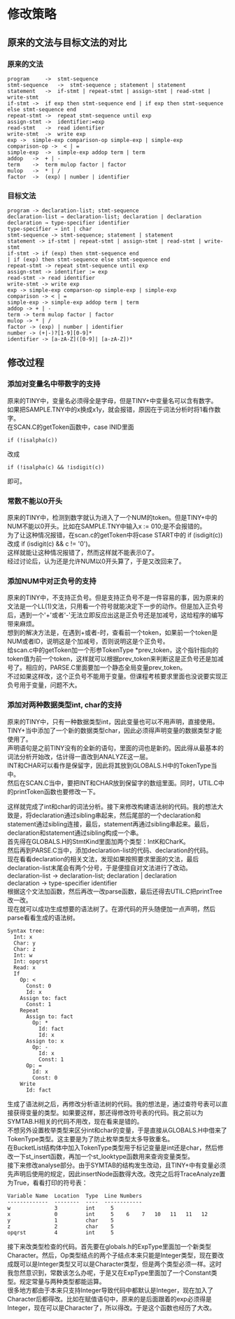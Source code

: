 # 修改策略

## 原来的文法与目标文法的对比

### 原来的文法
```
program		->  stmt-sequence
stmt-sequence	->  stmt-sequence ; statement | statement
statement	->  if-stmt | repeat-stmt | assign-stmt | read-stmt | write-stmt
if-stmt	->  if exp then stmt-sequence end | if exp then stmt-sequence else stmt-sequence end
repeat-stmt	->  repeat stmt-sequence until exp
assign-stmt	->  identifier:=exp
read-stmt	->  read identifier
write-stmt	->  write exp
exp	->  simple-exp comparison-op simple-exp | simple-exp
comparison-op ->  < | =
simple-exp  ->  simple-exp addop term | term
addop	->  + | -
term	->  term mulop factor | factor
mulop	->  * | /
factor	->  (exp) | number | identifier
```
 ### 目标文法
```
program -> declaration-list; stmt-sequence
declaration-list → declaration-list; declaration | declaration
declaration → type-specifier identifier
type-specifier → int | char
stmt-sequence -> stmt-sequence; statement | statement
statement -> if-stmt | repeat-stmt | assign-stmt | read-stmt | write-stmt
if-stmt -> if (exp) then stmt-sequence end
| if (exp) then stmt-sequence else stmt-sequence end
repeat-stmt -> repeat stmt-sequence until exp
assign-stmt -> identifier := exp
read-stmt -> read identifier
write-stmt -> write exp
exp -> simple-exp comparson-op simple-exp | simple-exp
comparison -> < | =
simple-exp -> simple-exp addop term | term
addop -> + | -
term -> term mulop factor | factor
mulop -> * | /
factor -> (exp) | number | identifier
number -> (+|-)?[1-9][0-9]*
identifier -> [a-zA-Z]([0-9]| [a-zA-Z])*
```

## 修改过程

### 添加对变量名中带数字的支持
原来的TINY中，变量名必须得全是字母，但是TINY+中变量名可以含有数字。  
如果把SAMPLE.TNY中的x换成x1y，就会报错，原因在于词法分析时将1看作数字。  
在SCAN.C的getToken函数中，case INID里面  
```
if (!isalpha(c))
```
改成
```
if (!isalpha(c) && !isdigit(c))
```
即可。

### 常数不能以0开头
原来的TINY中，检测到数字就认为进入了一个NUM的token。但是TINY+中的NUM不能以0开头。比如在SAMPLE.TNY中输入x := 010;是不会报错的。  
为了让这种情况报错，在scan.c的getToken中将case START中的 if (isdigit(c)) 改成 if (isdigit(c) && c != '0')。  
这样就能让这种情况报错了，然而这样就不能表示0了。  
经过讨论后，认为还是允许NUM以0开头算了，于是又改回来了。

### 添加NUM中对正负号的支持
原来的TINY中，不支持正负号。但是支持正负号不是一件容易的事，因为原来的文法是一个LL(1)文法，只用看一个符号就能决定下一步的动作。但是加入正负号后，遇到一个'+'或者'-'无法立即反应出这是正负号还是加减号，这给程序的编写带来麻烦。  
想到的解决方法是，在遇到+或者-时，查看前一个token，如果前一个token是NUM或者ID，说明这是个加减号，否则说明这是个正负号。  
给scan.c中的getToken加一个形参TokenType *prev_token，这个指针指向的token值为前一个token，这样就可以根据prev_token来判断这是正负号还是加减号了。相应的，PARSE.C里面要加一个静态全局变量prev_token。  
不过如果这样改，这个正负号不能用于变量。但课程考核要求里面也没说要实现正负号用于变量，问题不大。

### 添加对两种数据类型int, char的支持
原来的TINY中，只有一种数据类型int，因此变量也可以不用声明，直接使用。  
TINY+当中添加了一个新的数据类型char，因此必须得声明变量的数据类型才能使用了。  
声明语句是之前TINY没有的全新的语句，里面的词也是新的。因此得从最基本的词法分析开始改，估计得一直改到ANALYZE这一层。  
INT和CHAR可以看作是保留字，因此将其放到GLOBALS.H中的TokenType当中。  
然后在SCAN.C当中，要把INT和CHAR放到保留字的数组里面。同时，UTIL.C中的printToken函数也要修改一下。  

这样就完成了int和char的词法分析。接下来修改构建语法树的代码。我的想法大致是，将declaration通过sibling串起来，然后尾部的一个declaration和statement通过sibling连接，最后，statement再通过sibling串起来。最后，declaration和statement通过sibling构成一个串。  
首先得在GLOBALS.H的StmtKind里面加两个类型：IntK和CharK。  
然后再到PARSE.C当中，添加declaration-list的代码、declaration的代码。  
现在看看declaration的相关文法，发现如果按照要求里面的文法，最后declaration-list末尾会有两个分号，于是便擅自对文法进行了改动。  
declaration-list → declaration-list; declaration | declaration  
declaration → type-specifier identifier  
根据这个文法加函数，然后再改一改parse函数，最后还得去UTIL.C把printTree改一改。  
现在就可以成功生成想要的语法树了。在源代码的开头随便加一点声明，然后parse看看生成的语法树。
```
Syntax tree:
  Int: x
  Char: y
  Char: z
  Int: w
  Int: opqrst
  Read: x
  If
    Op: <
      Const: 0
      Id: x
    Assign to: fact
      Const: 1
    Repeat
      Assign to: fact
        Op: *
          Id: fact
          Id: x
      Assign to: x
        Op: -
          Id: x
          Const: 1
      Op: =
        Id: x
        Const: 0
    Write
      Id: fact
```

生成了语法树之后，再修改分析语法树的代码。我的想法是，通过查符号表可以直接获得变量的类型。如果要这样，那还得修改符号表的代码。我之前以为SYMTAB.H相关的代码不用改，现在看来是错的。  
不想另外设置枚举类型来区分int和char的变量，于是直接从GLOBALS.H中借来了TokenType类型。这主要是为了防止枚举类型太多导致重名。  
在BucketList结构体中加入TokenType类型用于标记变量是int还是char，然后修改一下st_insert函数，再加一个st_looktype函数用来查询变量类型。  
接下来修改analyse部分。由于SYMTAB的结构发生改动，且TINY+中有变量必须先声明后使用的规定，因此insertNode函数得大改。改完之后将TraceAnalyze置为True，看看打印的符号表：
```
Variable Name  Location  Type  Line Numbers
-------------  --------  ----  ------------
w              3         int     5
x              0         int     5    6    7   10   11   11   12
y              1         char    5
z              2         char    5
opqrst         4         int     5
```
接下来改类型检查的代码。首先要在globals.h的ExpType里面加一个新类型Character。然后，Op类型结点的两个子结点本来只能是Integer类型，现在要改成既可以是Integer类型又可以是Character类型，但是两个类型必须一样。这时我忽然意识到，常数该怎么办呢，于是又在ExpType里面加了一个Constant类型。规定常量与两种类型都能运算。  
很多地方都由于本来只支持Integer导致代码中都默认是Integer，现在加入了Character后都得改。比如在赋值语句中，原来的是后面跟着的exp必须得是Integer，现在可以是Character了，所以得改。于是这个函数也经历了大改。